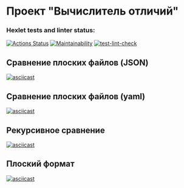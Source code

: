 # Проект "Вычислитель отличий"

### Hexlet tests and linter status:
[![Actions Status](https://github.com/AnastasiaVAV/frontend-project-46/actions/workflows/hexlet-check.yml/badge.svg)](https://github.com/AnastasiaVAV/frontend-project-46/actions)
[![Maintainability](https://qlty.sh/badges/d4da5c3d-049b-4a86-8494-59c54013eeab/maintainability.svg)](https://qlty.sh/gh/AnastasiaVAV/projects/frontend-project-46)
[![test-lint-check](https://github.com/AnastasiaVAV/frontend-project-46/actions/workflows/test-lint-check.yml/badge.svg)](https://github.com/AnastasiaVAV/frontend-project-46/actions/workflows/test-lint-check.yml)

## Сравнение плоских файлов (JSON)
[![asciicast](https://asciinema.org/a/4QbcWf5OD12n7gN19VzPPot7u.svg)](https://asciinema.org/a/4QbcWf5OD12n7gN19VzPPot7u)

## Сравнение плоских файлов (yaml)
[![asciicast](https://asciinema.org/a/HEO4vQKm2gxAKAbPEr5Xl3FW6.svg)](https://asciinema.org/a/HEO4vQKm2gxAKAbPEr5Xl3FW6)

## Рекурсивное сравнение
[![asciicast](https://asciinema.org/a/2MUvPSQvtnzceXFamHXRlBda0.svg)](https://asciinema.org/a/2MUvPSQvtnzceXFamHXRlBda0)

## Плоский формат
[![asciicast](https://asciinema.org/a/EkB72Tb1NIEcAka56oY1IKcSr.svg)](https://asciinema.org/a/EkB72Tb1NIEcAka56oY1IKcSr)